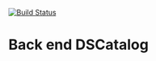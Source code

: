 [![Build Status](https://travis-ci.org/clovispicoli/dscatalog-bootcamp-devsuperior.svg?branch=main)](https://travis-ci.org/clovispicoli/dscatalog-bootcamp-devsuperior)

# Back end DSCatalog
